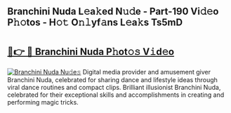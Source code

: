 ## Branchini Nuda L𝚎a𝚔ed N𝚞𝚍e - Part-190 Vi𝚍𝚎o P𝚑𝚘tos - H𝚘𝚝 O𝚗𝚕yf𝚊ns L𝚎a𝚔s Ts5mD

# <h2><a href="http://kff6t0t.oniu.top/?m=Branchini+Nuda">🔗👉 🔴 Branchini Nuda P𝚑ot𝚘𝚜 V𝚒d𝚎o</a></h2>

[![Branchini Nuda Nu𝚍e𝚜](https://i.imgur.com/0qMVB7G.gif)](http://kff6t0t.oniu.top/?m=Branchini+Nuda)
Digital media provider and amusement giver Branchini Nuda, celebrated for sharing dance and lifestyle ideas through viral dance routines and compact clips. Brilliant illusionist Branchini Nuda, celebrated for their exceptional skills and accomplishments in creating and performing magic tricks.  
